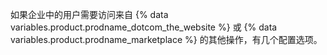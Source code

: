 如果企业中的用户需要访问来自 {% data variables.product.prodname_dotcom_the_website %} 或 {% data variables.product.prodname_marketplace %} 的其他操作，有几个配置选项。
